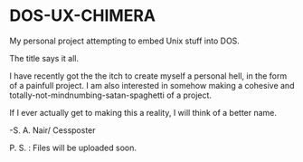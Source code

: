 # DOS-UX-CHIMERA
My personal project attempting to embed Unix stuff into DOS.



The title says it all.

I have recently got the the itch to create myself a personal hell, in the form of a painfull project.
I am also interested in somehow making a cohesive and totally-not-mindnumbing-satan-spaghetti of a project.

If I ever actually get to making this a reality, I will think of a better name.

-S. A. Nair/ Cessposter

P. S. : Files will be uploaded soon.
